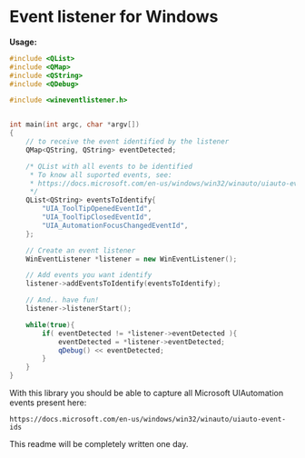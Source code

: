 # Event listener for Windows


**Usage:**

```cpp
#include <QList>
#include <QMap>
#include <QString>
#include <QDebug>

#include <wineventlistener.h>


int main(int argc, char *argv[])
{
    // to receive the event identified by the listener
    QMap<QString, QString> eventDetected;

    /* QList with all events to be identified
     * To know all suported events, see:
     * https://docs.microsoft.com/en-us/windows/win32/winauto/uiauto-event-ids
     */
    QList<QString> eventsToIdentify{
        "UIA_ToolTipOpenedEventId",
        "UIA_ToolTipClosedEventId",
        "UIA_AutomationFocusChangedEventId",
    };

    // Create an event listener
    WinEventListener *listener = new WinEventListener();

    // Add events you want identify
    listener->addEventsToIdentify(eventsToIdentify);

    // And.. have fun!
    listener->listenerStart();

    while(true){
        if( eventDetected != *listener->eventDetected ){
            eventDetected = *listener->eventDetected;
            qDebug() << eventDetected;
        }
    }
}
```

With this library you should be able to capture all Microsoft UIAutomation events present here:
```
https://docs.microsoft.com/en-us/windows/win32/winauto/uiauto-event-ids
```

This readme will be completely written one day.
